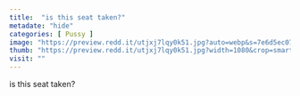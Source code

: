 ```yaml
---
title:  "is this seat taken?"
metadate: "hide"
categories: [ Pussy ]
image: "https://preview.redd.it/utjxj7lqy0k51.jpg?auto=webp&s=7e6d5ec07514a8f2412cf45ce0709038b4151c14"
thumb: "https://preview.redd.it/utjxj7lqy0k51.jpg?width=1080&crop=smart&auto=webp&s=4ef58132efc66767582a55fc251076a30f8e4e2f"
visit: ""
---
```

is this seat taken?
